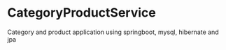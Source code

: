 # CategoryProductService
Category and product application using springboot, mysql, hibernate and jpa
